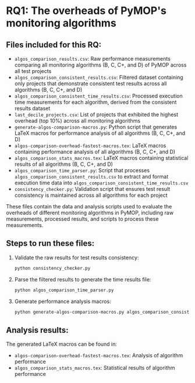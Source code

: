 # RQ1: The overheads of PyMOP's monitoring algorithms

## Files included for this RQ:

- `algos_comparison_results.csv`: Raw performance measurements comparing all monitoring algorithms (B, C, C+, and D) of PyMOP across all test projects
- `algos_comparison_consistent_results.csv`: Filtered dataset containing only projects that demonstrate consistent test results across all algorithms (B, C, C+, and D)
- `algos_comparison_consistent_time_results.csv`: Processed execution time measurements for each algorithm, derived from the consistent results dataset
- `last_decile_projects.csv`: List of projects that exhibited the highest overhead (top 10%) across all monitoring algorithms
- `generate-algos-comparison-macros.py`: Python script that generates LaTeX macros for performance analysis of all algorithms (B, C, C+, and D)
- `algos-comparison-overhead-fastest-macros.tex`: LaTeX macros containing performance analysis of all algorithms (B, C, C+, and D)
- `algos_comparison_stats_macros.tex`: LaTeX macros containing statistical results of all algorithms (B, C, C+, and D)
- `algos_comparison_time_parser.py`: Script that processes `algos_comparison_consistent_results.csv` to extract and format execution time data into `algos_comparison_consistent_time_results.csv`
- `consistency_checker.py`: Validation script that ensures test result consistency is maintained across all algorithms for each project

These files contain the data and analysis scripts used to evaluate the overheads of different monitoring algorithms in PyMOP, including raw measurements, processed results, and scripts to process these measurements.

## Steps to run these files:

1. Validate the raw results for test results consistency:
   ```bash
   python consistency_checker.py
   ```

2. Parse the filtered results to generate the time results file:
   ```bash
   python algos_comparison_time_parser.py
   ```

3. Generate performance analysis macros:
   ```bash
   python generate-algos-comparison-macros.py algos_comparison_consistent_time_results.csv
   ```

## Analysis results:

The generated LaTeX macros can be found in:
- `algos-comparison-overhead-fastest-macros.tex`: Analysis of algorithm performance
- `algos_comparison_stats_macros.tex`: Statistical results of algorithm performance